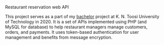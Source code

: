 Restaurant reservation web API

This project serves as a part of my [bachelor](https://github.com/mohammadJaliliTorkamani/Lexeen-Reservation-KNTU-Thesis/tree/master) project at K. N. Toosi University of Technology in 2020. It is a set of APIs implemented using PHP (and MySQL for database) to help restaurant managers manage customers, orders, and payments. It uses token-based authentication for user management and benefits from message encryption. 
